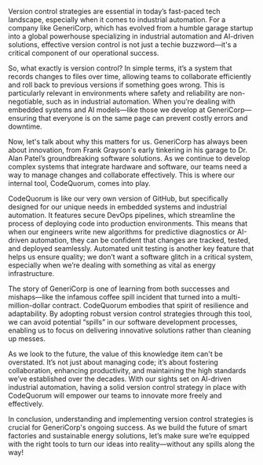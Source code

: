 Version control strategies are essential in today’s fast-paced tech landscape, especially when it comes to industrial automation. For a company like GeneriCorp, which has evolved from a humble garage startup into a global powerhouse specializing in industrial automation and AI-driven solutions, effective version control is not just a techie buzzword—it's a critical component of our operational success.

So, what exactly is version control? In simple terms, it’s a system that records changes to files over time, allowing teams to collaborate efficiently and roll back to previous versions if something goes wrong. This is particularly relevant in environments where safety and reliability are non-negotiable, such as in industrial automation. When you're dealing with embedded systems and AI models—like those we develop at GeneriCorp—ensuring that everyone is on the same page can prevent costly errors and downtime. 

Now, let's talk about why this matters for us. GeneriCorp has always been about innovation, from Frank Grayson's early tinkering in his garage to Dr. Alan Patel’s groundbreaking software solutions. As we continue to develop complex systems that integrate hardware and software, our teams need a way to manage changes and collaborate effectively. This is where our internal tool, CodeQuorum, comes into play. 

CodeQuorum is like our very own version of GitHub, but specifically designed for our unique needs in embedded systems and industrial automation. It features secure DevOps pipelines, which streamline the process of deploying code into production environments. This means that when our engineers write new algorithms for predictive diagnostics or AI-driven automation, they can be confident that changes are tracked, tested, and deployed seamlessly. Automated unit testing is another key feature that helps us ensure quality; we don’t want a software glitch in a critical system, especially when we’re dealing with something as vital as energy infrastructure.

The story of GeneriCorp is one of learning from both successes and mishaps—like the infamous coffee spill incident that turned into a multi-million-dollar contract. CodeQuorum embodies that spirit of resilience and adaptability. By adopting robust version control strategies through this tool, we can avoid potential “spills” in our software development processes, enabling us to focus on delivering innovative solutions rather than cleaning up messes.

As we look to the future, the value of this knowledge item can't be overstated. It’s not just about managing code; it’s about fostering collaboration, enhancing productivity, and maintaining the high standards we’ve established over the decades. With our sights set on AI-driven industrial automation, having a solid version control strategy in place with CodeQuorum will empower our teams to innovate more freely and effectively. 

In conclusion, understanding and implementing version control strategies is crucial for GeneriCorp's ongoing success. As we build the future of smart factories and sustainable energy solutions, let’s make sure we’re equipped with the right tools to turn our ideas into reality—without any spills along the way!